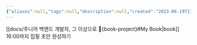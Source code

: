 ```yaml
---
{"aliases":null,"tags":null,"description":null,"created":"2023-06-19T13:33:22","updated":"2023-07-19T13:53:34","title":"20230619 book-project","dg-publish":true,"permalink":"/docs/20230619 book-project/","dgPassFrontmatter":true}
---
```


[[docs/주니어 백엔드 개발자, 그 이상으로 🚀{book-project}#My Book\|book]]  16:00까지 집필 초안 완성하기
